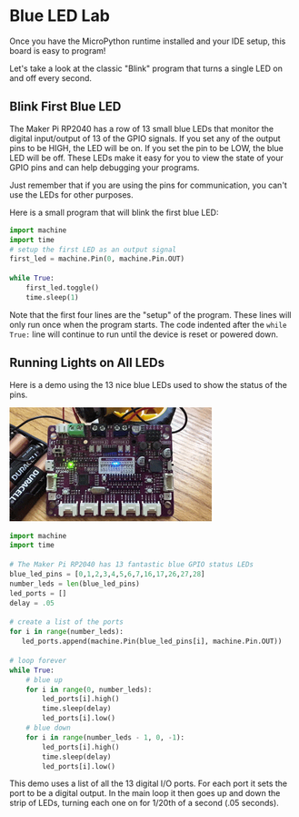 # Blue LED Lab

Once you have the MicroPython runtime installed and your IDE setup, this board is easy to program!

Let's take a look at the classic "Blink" program that turns a single LED on and off every second.

## Blink First Blue LED
The Maker Pi RP2040 has a row of 13 small blue LEDs that monitor the digital input/output of 13 of the GPIO signals.  If you set any of the output pins to be HIGH, the LED will be on.  If you set the pin to be LOW, the blue LED will be off.  These LEDs make it easy for you to view the state of your GPIO pins and can help debugging your programs.

Just remember that if you are using the pins for communication, you can't use the LEDs for other purposes.

Here is a small program that will blink the first blue LED:

```py
import machine
import time
# setup the first LED as an output signal
first_led = machine.Pin(0, machine.Pin.OUT)

while True:
    first_led.toggle()
    time.sleep(1)
```

Note that the first four lines are the "setup" of the program.  These lines will only run once when the program starts.  The code indented after the ```while True:``` line will continue to run until the device is reset or powered down.

## Running Lights on All LEDs

Here is a demo using the 13 nice blue LEDs used to show the status of the pins.

![Maker Pi RP2040 LED Demo](../../img/maker-pi-rp2040-leds.gif)

```py
import machine
import time

# The Maker Pi RP2040 has 13 fantastic blue GPIO status LEDs
blue_led_pins = [0,1,2,3,4,5,6,7,16,17,26,27,28]
number_leds = len(blue_led_pins)
led_ports = []
delay = .05

# create a list of the ports
for i in range(number_leds):
   led_ports.append(machine.Pin(blue_led_pins[i], machine.Pin.OUT))

# loop forever
while True:
    # blue up
    for i in range(0, number_leds):
        led_ports[i].high()
        time.sleep(delay)
        led_ports[i].low()
    # blue down
    for i in range(number_leds - 1, 0, -1):
        led_ports[i].high()
        time.sleep(delay)
        led_ports[i].low()
```

This demo uses a list of all the 13 digital I/O ports.  For each port it sets the port to be a digital output.  In the main loop it then goes up and down the strip of LEDs, turning each one on for 1/20th of a second (.05 seconds).
